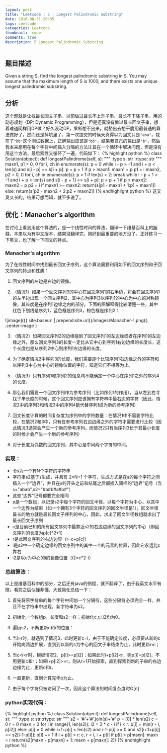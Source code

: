 ```yaml
---
layout: post
title: "Leetcode : 5 : Longest Palindromic Substring"
date: 2016-08-31 20:35
tags: Leetcode
categories: Leetcode
thumbnail:  code
comments: true
description: 5 Longest Palindromic Substring
---
```


## 题目描述
Given a string S, find the longest palindromic substring in S. You may assume that the maximum length of S is 1000, and there exists one unique longest palindromic substring.

## 分析
这个题就是让找最长回文子串，以前做过最长不上升子串、最长不下降子串，用的动态规划（DP: Dynamic Programming），但是还真没有做过最长回文子串，想着难道同样用DP做？好久没动DP，果断想不出来，就豁出去想干脆用最普通的算法做好了，然而还是掉坑里了，第一次提交的时候天真得以为回文只是`"aba"`，栽在了`"bb"`这个测试数据上，正确输出应该是`"bb"`，结果我自己的输出是`"b"`，然后我本来想用在每个字符中间插入分隔的方法让其在一个循环中解决问题，但是没有用这个方法，最后索性又循环了一遍，代码如下：
{% highlight python %}
class Solution(object):
    def longestPalindrome(self, s):
        """
        :type s: str
        :rtype: str
        """
        maxn1, p1 = 0, 0
        for i, ch in enumerate(s):
            p = 0
            while i - p > -1 and i + p < len(s) and s[i - p] == s[i + p]:
                p = p + 1
            if p > maxn1:
                maxn1 = p
                p1 = i
        maxn2, p2 = 0, 0
        for i, ch in enumerate(s):
            p = 1
            if len(s) < 2:
                break
            while i - p + 1 > -1 and i + p < len(s) and s[i - p + 1] == s[i + p]:
                p = p + 1
            if p > maxn2:
                maxn2 = p
                p2 = i
        if maxn1 >= maxn2:
            return(s[p1 - maxn1 + 1:p1 + maxn1])
        else:
            return(s[p2 - maxn2 + 2:p2 + maxn2])
{% endhighlight python %}
这又臭又长的，结果可想而知，就不多说了。

## 优化：Manacher's algorithm
在讨论上看到用这个算法的，是一个线性时间的算法，翻译一下维基百科上的[解释](https://en.wikipedia.org/wiki/Longest_palindromic_substring)，本来以为有中文版本，结果没翻译完，刚好到最重要的地方没了。正好练习一下英文，也了解一下回文的特点。

### Manacher's algorithm
为了在线性时间中找到最长回文子序列，这个算法需要利用如下的回文序列和子回文序列的特点和性质：

1. 回文序列的左边是右边的镜像。

2. （情况1）如果一个回文序列3的中心在回文序列1的右半边，将会在回文序列1的左半边出现一个回文序列2，其中心为序列3以序列1的中心为中心的对称镜像，其长度是在序列1边缘之内的部分。下面的图解释得比较清楚一些，其中红色下划线是序列1，蓝色框是序列3，棕色框是序列2：

![image]({{ site.baseurl | prepend:site.url}}/images/Manacher-1.png){: .center-image }

3. （情况2）如果回文序列2的边缘碰到了回文序列1的左边缘或者在序列1的左边缘之外，那么回文序列3的长度一定比从它中心到序列1右边边缘的长度长，这个长度也是从序列2中心到序列1左边缘的长度。

4. 为了确定情况2中序列3的长度，我们需要逐个比较序列1右边缘之外的字符和以序列3中心为中心的镜像位置的字符，知道它们不相等为止。

5. （情况3）只有序列1和序列2的信息均不能确定一个中心在序列1之外的序列4的长度。

6. 那么我们需要一个回文序列作为参考序列（比如序列1的作用），当从左到右寻找子串长度的时候，这个回文序列应该拥有字符串中最右边的字符（因此，情况2中的序列3和情况3中的序列4能代替序列1成为新的参考序列）

7. 回文长度计算的时间复杂度为序列中的字符数量：在情况1中不需要字符比较，在情况2和3中，只有在参考序列右边边缘之外的字符才需要进行比较（因此情况3通常会产生一个新的参考序列，而情况2只有当序列3长于其最小长度的时候才会产生一个新的参考序列）

8. 对于长度为偶数的回文序列，其中心是中间两个字符的中间。

### 实现：
- 令s为一个有N个字符的字符串
- 字符串s2基于s生成，并且有 2*N+1 个字符，生成方式是在s的每个字符之间插入一个“边界”，并且在s的开头之前和结尾之后都插入同样的“边界”记号（当s="abab",s2="#a#b#a#b#"）
- 这些“边界”记号都要完全相同
- p是一个数组，以记录s2中每个字符的回文半径，以每个字符为中心，以其中一个边界为结束（如一个拥有3个字符的回文序列的回文半径是1）。回文半径最长的地方就是最长回文子序列的中心，因此，求出了回文半径数组就求出了最长回文子序列
- c是目前已知的所有回文序列中最靠近s2的右边边缘的回文序列的中心（即回文序列的长度为p[c]*2+1）
- r是此回文序列的右边边界（r=c+p[c]）
- i是s2中一个确定边缘的回文序列中的其中一个的元素的位置，因此它永远比c靠右
- i2是以c为中心的i的镜像位置（i2=c*2-i）

### 总结算法：

以上是维基百科中的部分，之后还有java的例程，就不翻译了，由于我英文水平有限，看完之后似懂非懂，大致简化总结一下：

1. 首先将原字符串的每个字符中间加一个分隔符，这些分隔符必须完全一样，并且不在字符串中出现，新字符串为s2。

2. 初始化一个数组p，长度和s2一样；初始化c,r,i,i2均为0。

3. 遍历s2，不断更新c和r的位置：

4. 当i>r时，就遇到了情况3，此时更新c=i，由于不能确定长度，必须要从新的c开始向两边扩展，直到到以新的c为中心的回文子串结束为止，此时更新r=i；

5. 当c<i<r时，根据情况2，p[i]>=p[i2]：如果此时i+p[i2]<r，则p[i]=p[i2]，不用更新c和r；如果i+p[i2]>=r，则从r+1开始探索，直到探索到新的子串的右边边缘为止，更新c和r。

6. 一直更新，直到计算完毕p为止。

7. 由于每个字符只被访问了一次，因此这个算法的时间复杂度时O[n]

### python实现代码：
{% highlight python %}
class Solution(object):
    def longestPalindrome(self, s):
        """
        :type s: str
        :rtype: str
        """
        s2 = '#'+'#'.join(s)+'#'
        p = [0] * len(s2)
        c = 0
        r = 0
        maxn = 0
        for i in range(1, len(s2)):
            i2 = 2 * c - i
            if i < r:
                p[i] = min(r - i, p[i2])
            else:
                p[i] = 0
            while i+1+p[i] < len(s2) and i-1-p[i] >= 0 and s2[i+1+p[i]] == s2[i-1-p[i]]:
                p[i] += 1
            if i + p[i] > r:
                c, r = i, i + p[i]
            if p[i] > p[maxn]:
                maxn = i
        return(s2[maxn - p[maxn] + 1: maxn + p[maxn]: 2])
{% endhighlight python %}
